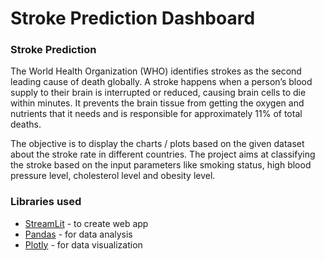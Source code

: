 # Stroke Prediction Dashboard

### Stroke Prediction
The World Health Organization (WHO) identifies strokes as the second leading cause of death globally. A stroke happens when a person’s blood supply to their brain is interrupted or reduced, causing brain cells to die within minutes. It prevents the brain tissue from getting the oxygen and nutrients that it needs and is responsible for approximately 11% of total deaths.

The objective is to display the charts / plots based on the given dataset about the stroke rate in different countries. The project aims at classifying the stroke based on the input parameters like smoking status, high blood pressure level, cholesterol level and obesity level. 

### Libraries used
- [StreamLit](https://streamlit.io/) - to create web app
- [Pandas](https://pandas.pydata.org/) - for data analysis
- [Plotly](https://plotly.com/) - for data visualization
